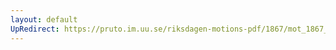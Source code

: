 ```yaml
---
layout: default
UpRedirect: https://pruto.im.uu.se/riksdagen-motions-pdf/1867/mot_1867__ak__170.pdf
---
```


